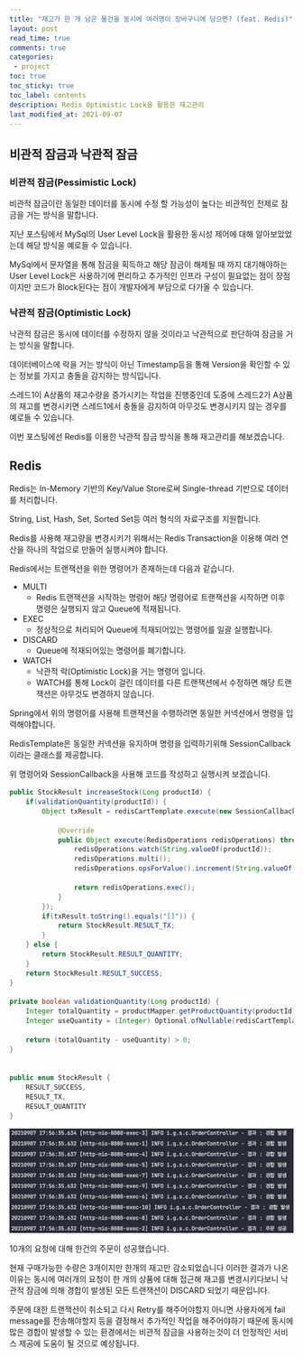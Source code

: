 ```yaml
---
title: "재고가 한 개 남은 물건을 동시에 여러명이 장바구니에 담으면? (feat. Redis)" 
layout: post
read_time: true    
comments: true   
categories: 
 - project  
toc: true    
toc_sticky: true    
toc_label: contents    
description: Redis Optimistic Lock을 활용한 재고관리
last_modified_at: 2021-09-07     
---
```




## 비관적 잠금과 낙관적 잠금



### 비관적 잠금(Pessimistic Lock) 

비관적 잠금이란 동일한 데이터를 동시에 수정 할 가능성이 높다는 비관적인 전제로 잠금을 거는 방식을 말합니다.

지난 포스팅에서 MySql의 User Level Lock을 활용한 동시성 제어에 대해 알아보았었는데 해당 방식을 예로들 수 있습니다.

MySql에서 문자열을 통해 잠금을 획득하고 해당 잠금이 해제될 때 까지 대기해야하는 User Level Lock은 사용하기에 편리하고 추가적인 인프라 구성이 필요없는 점이 장점이지만 코드가 Block된다는 점이 개발자에게 부담으로 다가올 수 있습니다.



### 낙관적 잠금(Optimistic Lock)

낙관적 잠금은 동시에 데이터를 수정하지 않을 것이라고 낙관적으로 판단하여 잠금을 거는 방식을 말합니다.

데이터베이스에 락을 거는 방식이 아닌 Timestamp등을 통해 Version을 확인할 수 있는 정보를 가지고 충돌을 감지하는 방식입니다.

스레드1이 A상품의 재고수량을 증가시키는  작업을 진행중인데 도중에 스레드2가 A상품의 재고를 변경시키면 스레드1에서 충돌을 감지하여 아무것도 변경시키지 않는 경우를 예로들 수 있습니다.

이번 포스팅에선 Redis를 이용한 낙관적 잠금 방식을 통해 재고관리를 해보겠습니다.



## Redis

Redis는 In-Memory 기반의 Key/Value Store로써 Single-thread 기반으로 데이터를 처리합니다.

String, List, Hash, Set, Sorted Set등 여러 형식의 자료구조를 지원합니다.



Redis를 사용해 재고량을 변경시키기 위해서는 Redis Transaction을 이용해 여러 연산을 하나의 작업으로 만들어 실행시켜야 합니다.

Redis에서는 트랜잭션을 위한 명령어가 존재하는데 다음과 같습니다.

- MULTI
  - Redis 트랜잭션을 시작하는 명령어 해당 명령어로 트랜잭션을 시작하면 이후 명령은 실행되지 않고 Queue에 적재됩니다.
- EXEC
  - 정상적으로 처리되어 Queue에 적재되어있는 명령어를 일괄 실행합니다.
- DISCARD
  - Queue에 적재되어있는 명령어를 폐기합니다.
- WATCH
  - 낙관적 락(Optimistic Lock)을 거는 명령어 입니다.
  - WATCH를 통해 Lock이 걸린 데이터를 다른 트랜잭션에서 수정하면 해당 트랜잭션은 아무것도 변경하지 않습니다.



Spring에서 위의 명령어를 사용해 트랜잭션을 수행하려면 동일한 커넥션에서 명령을 입력해야합니다.

RedisTemplate은 동일한 커넥션을 유지하며 명령을 입력하기위해 SessionCallback 이라는 클래스를 제공합니다.

위 명령어와 SessionCallback을 사용해 코드를 작성하고 실행시켜 보겠습니다.

```java
public StockResult increaseStock(Long productId) {
    if(validationQuantity(productId)) {
        Object txResult = redisCartTemplate.execute(new SessionCallback<Object>() {

            @Override
            public Object execute(RedisOperations redisOperations) throws DataAccessException {
                redisOperations.watch(String.valueOf(productId));
                redisOperations.multi();
                redisOperations.opsForValue().increment(String.valueOf(productId), 1);

                return redisOperations.exec();
            }
        });
        if(txResult.toString().equals("[]")) {
            return StockResult.RESULT_TX;
        }
    } else {
        return StockResult.RESULT_QUANTITY;
    }
    return StockResult.RESULT_SUCCESS;
}

private boolean validationQuantity(Long productId) {
    Integer totalQuantity = productMapper.getProductQuantity(productId);
    Integer useQuantity = (Integer) Optional.ofNullable(redisCartTemplate.opsForValue().get(String.valueOf(productId))).orElse(0);

    return (totalQuantity - useQuantity) > 0;
}


public enum StockResult {
    RESULT_SUCCESS,
    RESULT_TX,
    RESULT_QUANTITY
}
```

![1](/assets/image/redis_optimistic_lock/1.png)

10개의 요청에 대해 한건의 주문이 성공했습니다.

현재 구매가능한 수량은 3개이지만 한개의 재고만 감소되었습니다 이러한 결과가 나온 이유는 동시에 여러개의 요청이 한 개의 상품에 대해 접근해 재고를 변경시키다보니 낙관적 잠금에 의해 경합이 발생된 모든 트랜잭션이 DISCARD 되었기 때문입니다.



주문에 대한 트랜잭션이 취소되고 다시 Retry를 해주어야할지 아니면 사용자에게 fail message를 전송해야할지 등을 결정해서 추가적인 작업을 해주어야하기 때문에 동시에 많은 경합이 발생할 수 있는 환경에서는 비관적 잠금을 사용하는것이 더 안정적인 서비스 제공에 도움이 될 것으로 예상됩니다.
